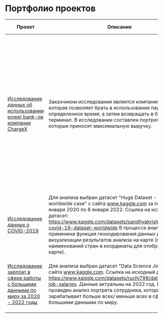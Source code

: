 # Портфолио проектов
 
| Проект                | Описание               | Цель исследования           | Используемые библиотеки |
| -------------------- | ---------------------|---------------------------|---------------------------|
| [Исследование данных об использовании power bank-ов компании ChargeX](https://github.com/MariyaChumakova/pet_projects/tree/main/1.%20ChargeX(проект%20для%20реального%20заказчика) "Исследование данных об использовании power bank-ов компании ChargeX")|Заказчиком исследования является компания Chargex, которая позволяет брать в использование пауэрбанк на определенное время, а затем возвращать в ближайший терминал. В исследовании составлен портрет станций, которые приносят максимальную выручку.  |Необходимо найти станции, которые приносят максимальную выручку и по характеристикам этих станций составить портрет целевой аудитории компании. Так как подробные данные по пользователям недоступны, исследование будем проводить по станциям - для них известны адрес, координаты, количество слотов, расписание работы и т.д. |pandas, matplotlib, folium |
| [Исследование данных о COVID-2019](https://github.com/MariyaChumakova/pet_projects/tree/main/COVID_2019_analysis "Исследование данных о COVID-2019")  | Для анализа выбран датасет "Huge Dataset - COVID 19 worldwide case" с сайта www.kaggle.com за период с 28 января 2020 по 8 января 2022. Ссылка на исходный датасет: https://www.kaggle.com/datasets/sandhyakrishnan02/latest-covid-19-dataset-worldwide В процессе анализа применена функция геокодирования данных для визуализации результатов анализа на карте (перевод наименований стран в координаты для отображения их на карте). | Выяснить, какие параметры влияют на заболеваемость COVID-19 по миру|pandas, numpy, matplotlib, folium |
| [Исследование зарплат в сфере работы с большими данными по миру за 2020 - 2022 годы](https://github.com/MariyaChumakova/pet_projects/tree/main/DS_Job_Salaries_analysis "Исследование зарплат в сфере работы с большими данными по миру за 2020 - 2022 годы")  |Для анализа выбран датасет "Data Science Job Salaries" с сайта www.kaggle.com. Ссылка на исходный датасет - https://www.kaggle.com/datasets/ruchi798/data-science-job-salaries. Данные актуальны на 2022 год. В проекте проведен анализ портрета сотрудника, который зарабатывает больше всех/ меньше всех в сфере работы с большими данными по миру.|Изучить, какие параметры влияют на размер заработной платы в сфере работы с большими данными |pandas, matplotlib, plotly, seaborn |





